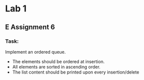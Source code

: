 # Lab 1
## E Assignment 6
### Task:
Implement an ordered queue.

- The elements should be ordered at insertion.
- All elements are sorted in ascending order.
- The list content should be printed upon every insertion/delete
